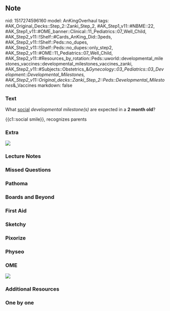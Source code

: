 ## Note
nid: 1517274596160
model: AnKingOverhaul
tags: #AK_Original_Decks::Step_2::Zanki_Step_2, #AK_Step1_v11::#NBME::22, #AK_Step1_v11::#OME_banner::Clinical::11_Pediatrics::07_Well_Child, #AK_Step2_v11::!Shelf::#Cards_AnKing_Did::3peds, #AK_Step2_v11::!Shelf::Peds::no_dupes, #AK_Step2_v11::!Shelf::Peds::no_dupes::only_step2, #AK_Step2_v11::#OME::11_Pediatrics::07_Well_Child, #AK_Step2_v11::#Resources_by_rotation::Peds::uworld::developmental_milestones_vaccines::developmental_milestones_vaccines_zanki, #AK_Step2_v11::#Subjects::Obstetrics_&_Gynecology::03_Pediatrics::03_Development::Developmental_Milestones, #AK_Step2_v11::Original_decks::Zanki_Step_2::Peds::Developmental_Milestones_&_Vaccines
markdown: false

### Text
What <u>social</u> <i>developmental milestone(s)</i> are expected
in a <b>2 month old</b>?
<div>
  {{c1::social smile}}, recognizes parents
</div>

### Extra
<img src="dev%20milestones%203.png">

### Lecture Notes


### Missed Questions


### Pathoma


### Boards and Beyond


### First Aid


### Sketchy


### Pixorize


### Physeo


### OME
<div class="ome-widget">
  <a href=
  "https://onlinemeded.org/spa/pediatrics/well-child/acquire?ref=anki">
  <img src="_OME_AnkiFlashcards_Lesson_2.png"></a>
</div>

### Additional Resources


### One by one

